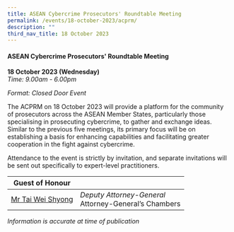 ```yaml
---
title: ASEAN Cybercrime Prosecutors' Roundtable Meeting
permalink: /events/18-october-2023/acprm/
description: ""
third_nav_title: 18 October 2023
---
```

#### **ASEAN Cybercrime Prosecutors' Roundtable Meeting**

**18 October 2023 (Wednesday)**  
*Time: 9.00am - 6.00pm*

*Format: Closed Door Event*

The ACPRM on 18 October 2023 will provide a platform for the community of prosecutors across the ASEAN Member States, particularly those specialising in prosecuting cybercrime, to gather and exchange ideas. Similar to the previous five meetings, its primary focus will be on establishing a basis for enhancing capabilities and facilitating greater cooperation in the fight against cybercrime.

Attendance to the event is strictly by invitation, and separate invitations will be sent out specifically to expert-level practitioners.

|**Guest of Honour**          |                                                              |
| -------- | -------- |
| [Mr Tai Wei Shyong](/speakers/tai-wei-shyong)  | *Deputy Attorney-General*<br>Attorney-General’s Chambers ​           |<br><br><br>
*Information is accurate at time of publication*